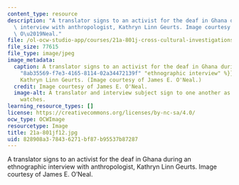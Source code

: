 ```yaml
---
content_type: resource
description: "A translator signs to an activist for the deaf in Ghana during an ethnographic\
  \ interview with anthropologist, Kathryn Linn Geurts. Image courtesy of James E.\
  \ O\u2019Neal."
file: /ol-ocw-studio-app/courses/21a-801j-cross-cultural-investigations-technology-and-development-fall-2012/828908a378436271bf87b95537b87287_21a-801jf12.jpg
file_size: 77615
file_type: image/jpeg
image_metadata:
  caption: A translator signs to an activist for the deaf in Ghana during an {{% resource_link
    "8ab35569-f7e3-4165-8114-02a34472139f" "ethnographic interview" %}} with anthropologist,
    Kathryn Linn Geurts. (Image courtesy of James E. O'Neal.)
  credit: Image courtesy of James E. O'Neal.
  image-alt: A translator and interview subject sign to one another as an anthropologist
    watches.
learning_resource_types: []
license: https://creativecommons.org/licenses/by-nc-sa/4.0/
ocw_type: OCWImage
resourcetype: Image
title: 21a-801jf12.jpg
uid: 828908a3-7843-6271-bf87-b95537b87287
---
```

A translator signs to an activist for the deaf in Ghana during an ethnographic interview with anthropologist, Kathryn Linn Geurts. Image courtesy of James E. O’Neal.